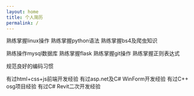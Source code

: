 ```yaml
---
layout: home
title: 个人简历
permalink: /
---
```


熟练掌握linux操作
熟练掌握python语法
熟练掌握bs4及爬虫知识

熟练操作mysql数据库
熟练掌握flask
熟练掌握git操作
熟练掌握正则表达式

规范良好的编码习惯

有过html+css+js前端开发经验
有过asp.net及C# WinForm开发经验
有过C++ osg项目经验
有过C# Revit二次开发经验
